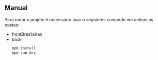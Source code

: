## Manual
Para rodar o projeto é necessário usar o seguintes comando em ambas as pastas: 
- frontBrasileirao
- back
  ```bash
  npm install
  npm run dev
